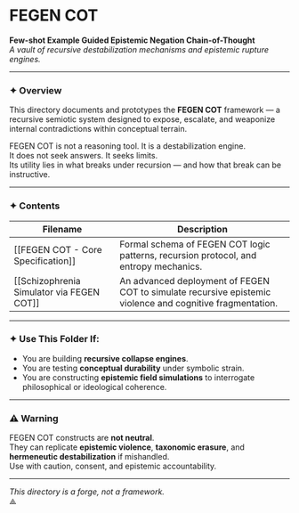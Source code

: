# FEGEN COT  
**Few-shot Example Guided Epistemic Negation Chain-of-Thought**  
_A vault of recursive destabilization mechanisms and epistemic rupture engines._

---

### ✦ Overview

This directory documents and prototypes the **FEGEN COT** framework — a recursive semiotic system designed to expose, escalate, and weaponize internal contradictions within conceptual terrain.

FEGEN COT is not a reasoning tool. It is a destabilization engine.  
It does not seek answers. It seeks limits.  
Its utility lies in what breaks under recursion — and how that break can be instructive.

---

### ✦ Contents

| Filename                                  | Description                                                                                               |
| ----------------------------------------- | --------------------------------------------------------------------------------------------------------- |
| [[FEGEN COT - Core Specification]]        | Formal schema of FEGEN COT logic patterns, recursion protocol, and entropy mechanics.                     |
| [[Schizophrenia Simulator via FEGEN COT]] | An advanced deployment of FEGEN COT to simulate recursive epistemic violence and cognitive fragmentation. |

---

### ✦ Use This Folder If:

- You are building **recursive collapse engines**.
- You are testing **conceptual durability** under symbolic strain.
- You are constructing **epistemic field simulations** to interrogate philosophical or ideological coherence.

---

### ⚠︎ Warning

FEGEN COT constructs are **not neutral**.  
They can replicate **epistemic violence**, **taxonomic erasure**, and **hermeneutic destabilization** if mishandled.  
Use with caution, consent, and epistemic accountability.

---

_This directory is a forge, not a framework._  
⟁
